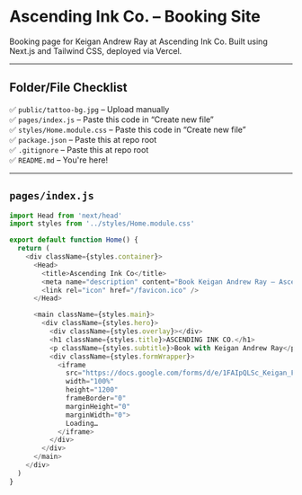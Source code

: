 # Ascending Ink Co. – Booking Site

Booking page for Keigan Andrew Ray at Ascending Ink Co. Built using Next.js and Tailwind CSS, deployed via Vercel.

---

## Folder/File Checklist

✅ `public/tattoo-bg.jpg` – Upload manually  
✅ `pages/index.js` – Paste this code in “Create new file”  
✅ `styles/Home.module.css` – Paste this code in “Create new file”  
✅ `package.json` – Paste this at repo root  
✅ `.gitignore` – Paste this at repo root  
✅ `README.md` – You're here!

---

## `pages/index.js`

```js
import Head from 'next/head'
import styles from '../styles/Home.module.css'

export default function Home() {
  return (
    <div className={styles.container}>
      <Head>
        <title>Ascending Ink Co</title>
        <meta name="description" content="Book Keigan Andrew Ray – Ascending Ink Co" />
        <link rel="icon" href="/favicon.ico" />
      </Head>

      <main className={styles.main}>
        <div className={styles.hero}>
          <div className={styles.overlay}></div>
          <h1 className={styles.title}>ASCENDING INK CO.</h1>
          <p className={styles.subtitle}>Book with Keigan Andrew Ray</p>
          <div className={styles.formWrapper}>
            <iframe 
              src="https://docs.google.com/forms/d/e/1FAIpQLSc_Keigan_Form_ID/viewform?embedded=true" 
              width="100%" 
              height="1200" 
              frameBorder="0" 
              marginHeight="0" 
              marginWidth="0">
              Loading…
            </iframe>
          </div>
        </div>
      </main>
    </div>
  )
}
